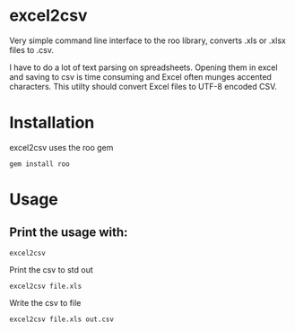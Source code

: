 excel2csv
=========

Very simple command line interface to the roo library, converts .xls or .xlsx files to .csv.

I have to do a lot of text parsing on spreadsheets.  Opening them in excel and saving to csv is time consuming and Excel often munges accented characters. This utilty should convert Excel files to UTF-8 encoded CSV.

# Installation

excel2csv uses the roo gem

    gem install roo

# Usage

## Print the usage with:

    excel2csv

Print the csv to std out

    excel2csv file.xls

Write the csv to file

    excel2csv file.xls out.csv
